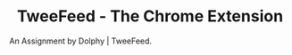 <h1 align="center" id="title">TweeFeed - The Chrome Extension</h1>

<p id="description">An Assignment by Dolphy | TweeFeed.</p>